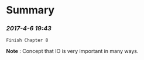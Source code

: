 Summary
=========


### *2017-4-6 19:43*

	Finish Chapter 8 

__Note__ : Concept that IO is very important in many ways.

